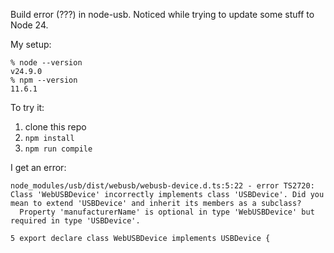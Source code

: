 Build error (???) in node-usb. Noticed while trying to update some
stuff to Node 24.

My setup:

    % node --version
    v24.9.0
	% npm --version
    11.6.1
	
To try it:

1. clone this repo
2. `npm install`
3. `npm run compile`

I get an error:

```
node_modules/usb/dist/webusb/webusb-device.d.ts:5:22 - error TS2720: Class 'WebUSBDevice' incorrectly implements class 'USBDevice'. Did you mean to extend 'USBDevice' and inherit its members as a subclass?
  Property 'manufacturerName' is optional in type 'WebUSBDevice' but required in type 'USBDevice'.

5 export declare class WebUSBDevice implements USBDevice {
```

